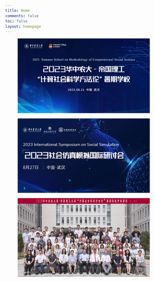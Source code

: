 ```yaml
---
title: Home
comments: false
toc: false
layout: homepage
---
```

<div class="activity-gallery">
    <div class="swiper-container">
        <div class="swiper-wrapper">
            <div class="swiper-slide init">
                <div class="inner">
                    <a href="/trainings/CSS/CSS2023/">
                        <figure><img src="/img/css/summer_school_2023.jpg"></figure>
                    </a>
                </div>
            </div>
            <div class="swiper-slide">
                <div class="inner">
                    <a href="/events/">
                        <figure><img src="/img/isss/isss_2023.jpg"></figure>
                    </a>
                </div>
            </div>
            <div class="swiper-slide">
                <div class="inner">
                    <a href="/trainings/CSS/CSS2019/">
                        <figure><img src="/img/css/summer_school_2019_1480x880.jpg"></figure>
                    </a>
                </div>
            </div>
        </div>
        <div class="swiper-button-prev"></div>
        <!--左箭头-->
        <div class="swiper-button-next"></div>
        <!--右箭头-->
    </div>
</div>

<script>
    var swiper = new Swiper('.swiper-container', {
        speed: 700,
        slidesPerView: 'auto',
        centeredSlides: true,
        autoplay:true,
        loop: true,
        on: {
            init: function() {
                this.slides.removeClass('init');
            },
        },
        navigation: {
            nextEl: '.swiper-button-next',
            prevEl: '.swiper-button-prev',
        },
    });
    swiper.$el.parent('.activity-gallery')[0].onmouseover = function() {
        swiper.$el.addClass('mouse-hover');
    };
    swiper.$el.parent('.activity-gallery')[0].onmouseout = function() {
        swiper.$el.removeClass('mouse-hover');
    };
</script>
